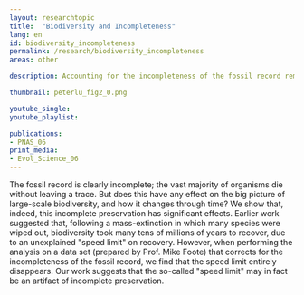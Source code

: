 ```yaml
---
layout: researchtopic
title:  "Biodiversity and Incompleteness"
lang: en
id: biodiversity_incompleteness
permalink: /research/biodiversity_incompleteness
areas: other

description: Accounting for the incompleteness of the fossil record removes the artifactual "speed limit" on the recovery of biodiversity following mass extinction. 

thumbnail: peterlu_fig2_0.png

youtube_single: 
youtube_playlist: 

publications:
- PNAS_06
print_media:
- Evol_Science_06
---
```

The fossil record is clearly incomplete; the vast majority of organisms die without leaving a trace. But does this have any effect on the big picture of large-scale biodiversity, and how it changes through time? We show that, indeed, this incomplete preservation has significant effects. Earlier work suggested that, following a mass-extinction in which many species were wiped out, biodiversity took many tens of millions of years to recover, due to an unexplained "speed limit" on recovery. However, when performing the analysis on a data set (prepared by Prof. Mike Foote) that corrects for the incompleteness of the fossil record, we find that the speed limit entirely disappears. Our work suggests that the so-called "speed limit" may in fact be an artifact of incomplete preservation.
